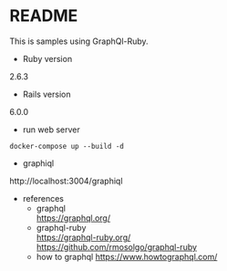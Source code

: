 # README

This is samples using GraphQl-Ruby.

* Ruby version

2.6.3

* Rails version

6.0.0

* run web server

```
docker-compose up --build -d
```

* graphiql

http://localhost:3004/graphiql

* references
  * graphql  
https://graphql.org/
  * graphql-ruby  
https://graphql-ruby.org/  
https://github.com/rmosolgo/graphql-ruby
  * how to graphql
https://www.howtographql.com/
